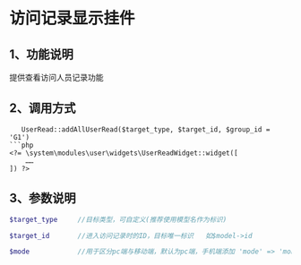 # 访问记录显示挂件

## 1、功能说明
提供查看访问人员记录功能

## 2、调用方式
```挂件提供了一个组件。可以在生成查看信息的时候定义参与的所有人未读状态。
   UserRead::addAllUserRead($target_type, $target_id, $group_id = 'G1')
```php
<?= \system\modules\user\widgets\UserReadWidget::widget([
    ……
]) ?>
```

## 3、参数说明
```php
$target_type     //目标类型，可自定义(推荐使用模型名作为标识)

$target_id       //进入访问记录时的ID，目标唯一标识   如$model->id

$mode            //用于区分pc端与移动端，默认为pc端，手机端添加 'mode' => 'mobile',
```
